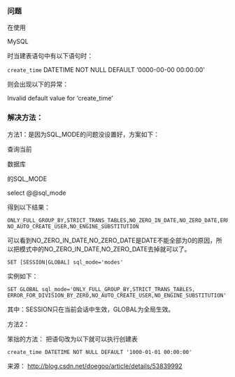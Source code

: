 ### 问题

在使用

MySQL

时当建表语句中有以下语句时： 

`create_time` DATETIME NOT NULL DEFAULT ‘0000-00-00 00:00:00’ 

则会出现以下的异常： 

Invalid default value for ‘create_time’ 

### 解决方法： 

方法1：是因为SQL_MODE的问题没设置好，方案如下： 

查询当前

数据库

的SQL_MODE 

select @@sql_mode 

得到以下结果： 

```
ONLY_FULL_GROUP_BY,STRICT_TRANS_TABLES,NO_ZERO_IN_DATE,NO_ZERO_DATE,ERROR_FOR_DIVISION_BY_ZERO, NO_AUTO_CREATE_USER,NO_ENGINE_SUBSTITUTION 
```

可以看到NO_ZERO_IN_DATE,NO_ZERO_DATE是DATE不能全部为0的原因，所以把模式中的NO_ZERO_IN_DATE,NO_ZERO_DATE去掉就可以了。 

```
SET [SESSION|GLOBAL] sql_mode='modes' 
```

实例如下： 

```
SET GLOBAL sql_mode='ONLY_FULL_GROUP_BY,STRICT_TRANS_TABLES, ERROR_FOR_DIVISION_BY_ZERO,NO_AUTO_CREATE_USER,NO_ENGINE_SUBSTITUTION'
```

其中：SESSION只在当前会话中生效，GLOBAL为全局生效。 

方法2：

笨拙的方法： 
把语句改为以下就可以执行创建表 

```
create_time DATETIME NOT NULL DEFAULT '1000-01-01 00:00:00'
```

来源： <http://blog.csdn.net/doegoo/article/details/53839992>